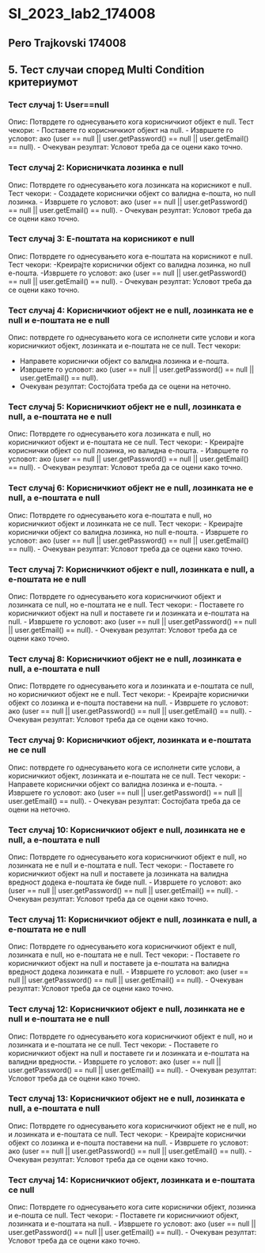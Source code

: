 # SI_2023_lab2_174008
## Pero Trajkovski 174008

## 5. Тест случаи според Multi Condition критериумот
### Тест случај 1: User==null
  Опис: Потврдете го однесувањето кога корисничкиот објект е null.
  Тест чекори:
    - Поставете го корисничкиот објект на null.
    - Извршете го условот: ако (user == null || user.getPassword() == null || user.getEmail() == null).
    - Очекуван резултат: Условот треба да се оцени како точно.
    
### Тест случај 2: Корисничката лозинка е null
  Опис: Потврдете го однесувањето кога лозинката на корисникот е null.
  Тест чекори:
    - Создадете кориснички објект со валидна е-пошта, но null лозинка.
    - Извршете го условот: ако (user == null || user.getPassword() == null || user.getEmail() == null).
    - Очекуван резултат: Условот треба да се оцени како точно.
    
### Тест случај 3: Е-поштата на корисникот е null
  Опис: Потврдете го однесувањето кога е-поштата на корисникот е null.
  Тест чекори:
   -Креирајте кориснички објект со валидна лозинка, но null е-пошта.
   -Извршете го условот: ако (user == null || user.getPassword() == null || user.getEmail() == null).
    - Очекуван резултат: Условот треба да се оцени како точно.
   
### Тест случај 4: Корисничкиот објект не е null, лозинката не е null и е-поштата не е null
  Опис: потврдете го однесувањето кога се исполнети сите услови и кога корисничкиот објект, лозинката и е-поштата не се null.
  Тест чекори:
  - Направете кориснички објект со валидна лозинка и е-пошта.
  - Извршете го условот: ако (user == null || user.getPassword() == null || user.getEmail() == null).
  - Очекуван резултат: Состојбата треба да се оцени на неточно.

### Тест случај 5: Корисничкиот објект не е null, лозинката е null, а е-поштата не е null
  Опис: Потврдете го однесувањето кога лозинката е null, но корисничкиот објект и е-поштата не се null.
  Тест чекори:
    - Креирајте кориснички објект со null лозинка, но валидна е-пошта.
    - Извршете го условот: ако (user == null || user.getPassword() == null || user.getEmail() == null).
    - Очекуван резултат: Условот треба да се оцени како точно.
    
### Тест случај 6: Корисничкиот објект не е null, лозинката не е null, а е-поштата е null
  Опис: Потврдете го однесувањето кога е-поштата е null, но корисничкиот објект и лозинката не се null.
  Тест чекори:
    - Креирајте кориснички објект со валидна лозинка, но null е-пошта.
    - Извршете го условот: ако (user == null || user.getPassword() == null || user.getEmail() == null).
    - Очекуван резултат: Условот треба да се оцени како точно.
    
### Тест случај 7: Корисничкиот објект е null, лозинката е null, а е-поштата не е null
  Опис: Потврдете го однесувањето кога корисничкиот објект и лозинката се null, но е-поштата не е null.
  Тест чекори:
    - Поставете го корисничкиот објект на null и поставете ги и лозинката и е-поштата на null.
    - Извршете го условот: ако (user == null || user.getPassword() == null || user.getEmail() == null).
    - Очекуван резултат: Условот треба да се оцени како точно.
    
### Тест случај 8: Корисничкиот објект не е null, лозинката е null, а е-поштата е null
  Опис: Потврдете го однесувањето кога и лозинката и е-поштата се null, но корисничкиот објект не е null.
  Тест чекори:
    - Креирајте кориснички објект со лозинка и е-пошта поставени на null.
    - Извршете го условот: ако (user == null || user.getPassword() == null || user.getEmail() == null).
    - Очекуван резултат: Условот треба да се оцени како точно.
    
### Тест случај 9: Корисничкиот објект, лозинката и е-поштата не се null
  Опис: потврдете го однесувањето кога се исполнети сите услови, а корисничкиот објект, лозинката и е-поштата не се null.
  Тест чекори:
    - Направете кориснички објект со валидна лозинка и е-пошта.
    - Извршете го условот: ако (user == null || user.getPassword() == null || user.getEmail() == null).
    - Очекуван резултат: Состојбата треба да се оцени на неточно.
    
### Тест случај 10: Корисничкиот објект е null, лозинката не е null, а е-поштата е null
  Опис: Потврдете го однесувањето кога корисничкиот објект е null, но лозинката не е null и е-поштата е null.
  Тест чекори:
    - Поставете го корисничкиот објект на null и поставете ја лозинката на валидна вредност додека е-поштата ќе биде null.
    - Извршете го условот: ако (user == null || user.getPassword() == null || user.getEmail() == null).
    - Очекуван резултат: Условот треба да се оцени како точно.
    
### Тест случај 11: Корисничкиот објект е null, лозинката е null, а е-поштата не е null
  Опис: Потврдете го однесувањето кога корисничкиот објект е null, лозинката е null, но е-поштата не е null.
  Тест чекори:
    - Поставете го корисничкиот објект на null и поставете ја е-поштата на валидна вредност додека лозинката е null.
    - Извршете го условот: ако (user == null || user.getPassword() == null || user.getEmail() == null).
    - Очекуван резултат: Условот треба да се оцени како точно.
    
### Тест случај 12: Корисничкиот објект е null, лозинката не е null и е-поштата не е null
  Опис: Потврдете го однесувањето кога корисничкиот објект е null, но и лозинката и е-поштата не се null.
  Тест чекори:
    - Поставете го корисничкиот објект на null и поставете ги и лозинката и е-поштата на валидни вредности.
    - Извршете го условот: ако (user == null || user.getPassword() == null || user.getEmail() == null).
    - Очекуван резултат: Условот треба да се оцени како точно.
    
### Тест случај 13: Корисничкиот објект не е null, лозинката е null, а е-поштата е null
  Опис: Потврдете го однесувањето кога корисничкиот објект не е null, но и лозинката и е-поштата се null.
  Тест чекори:
    - Креирајте кориснички објект со лозинка и е-пошта поставени на null.
    - Извршете го условот: ако (user == null || user.getPassword() == null || user.getEmail() == null).
    - Очекуван резултат: Условот треба да се оцени како точно.
    
### Тест случај 14: Корисничкиот објект, лозинката и е-поштата се null
  Опис: Потврдете го однесувањето кога сите кориснички објект, лозинка и е-пошта се null.
  Тест чекори:
    - Поставете ги корисничкиот објект, лозинката и е-поштата на null.
    - Извршете го условот: ако (user == null || user.getPassword() == null || user.getEmail() == null).
    - Очекуван резултат: Условот треба да се оцени како точно.
